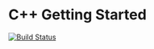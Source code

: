 # C++ Getting Started

[![Build Status](https://travis-ci.org/tsmsogn/cpp_getting_started.svg?branch=master)](https://travis-ci.org/tsmsogn/cpp_getting_started)
